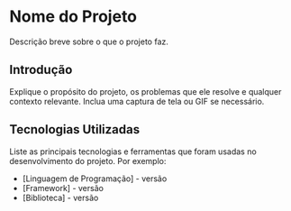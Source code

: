 # Nome do Projeto

Descrição breve sobre o que o projeto faz.

## Introdução

Explique o propósito do projeto, os problemas que ele resolve e qualquer contexto relevante. Inclua uma captura de tela ou GIF se necessário.

## Tecnologias Utilizadas

Liste as principais tecnologias e ferramentas que foram usadas no desenvolvimento do projeto. Por exemplo:

- [Linguagem de Programação] - versão
- [Framework] - versão
- [Biblioteca] - versão
